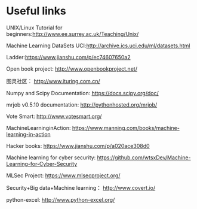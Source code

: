 # Useful links

UNIX/Linux Tutorial for beginners:http://www.ee.surrey.ac.uk/Teaching/Unix/

Machine Learning DataSets UCI:http://archive.ics.uci.edu/ml/datasets.html

Ladder:https://www.jianshu.com/p/ec74607650a2

Open book project: http://www.openbookproject.net/

图灵社区： http://www.ituring.com.cn/

Numpy and Scipy Documentation: https://docs.scipy.org/doc/

mrjob v0.5.10 documentation: http://pythonhosted.org/mrjob/

Vote Smart: http://www.votesmart.org/

MachineLearninginAction: https://www.manning.com/books/machine-learning-in-action

Hacker books: https://www.jianshu.com/p/a020ace308d0

Machine learning for cyber security: https://github.com/wtsxDev/Machine-Learning-for-Cyber-Security

MLSec Project: https://www.mlsecproject.org/

Security+Big data+Machine learning： http://www.covert.io/

python-excel: http://www.python-excel.org/
